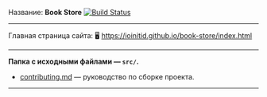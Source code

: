 Название: **Book Store** [![Build Status](https://travis-ci.com/IOINITID/book-store.svg?branch=master)](https://travis-ci.com/IOINITID/book-store)

---

Главная страница сайта: 🖥️ https://ioinitid.github.io/book-store/index.html

---

**Папка с исходными файлами — `src/`.**

- [contributing.md](contributing.md) — руководство по сборке проекта.

---
